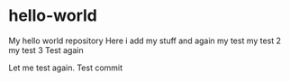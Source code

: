 # hello-world
My hello world repository
 Here i add my stuff
 and again
 my test
my test 2
my test 3
Test again

Let me test again. Test commit

